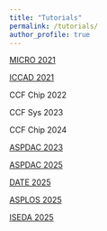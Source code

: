 ```yaml
---
title: "Tutorials"
permalink: /tutorials/
author_profile: true
---
```


[MICRO 2021](https://ericlyun.github.io/tutorial-micro2021)

[ICCAD 2021](https://sites.google.com/view/accad2022/home)

CCF Chip 2022

CCF Sys 2023

CCF Chip 2024

[ASPDAC 2023](https://www.aspdac.com/aspdac2023/tutorial/#t7)

[ASPDAC 2025](https://ericlyun.github.io/tutorial-aspdac2025)

[DATE 2025](https://ericlyun.github.io/tutorial-date2025)

[ASPLOS 2025](https://ericlyun.github.io/tutorial-asplos2025)

[ISEDA 2025](https://ericlyun.github.io/tutorial-iseda2025)

